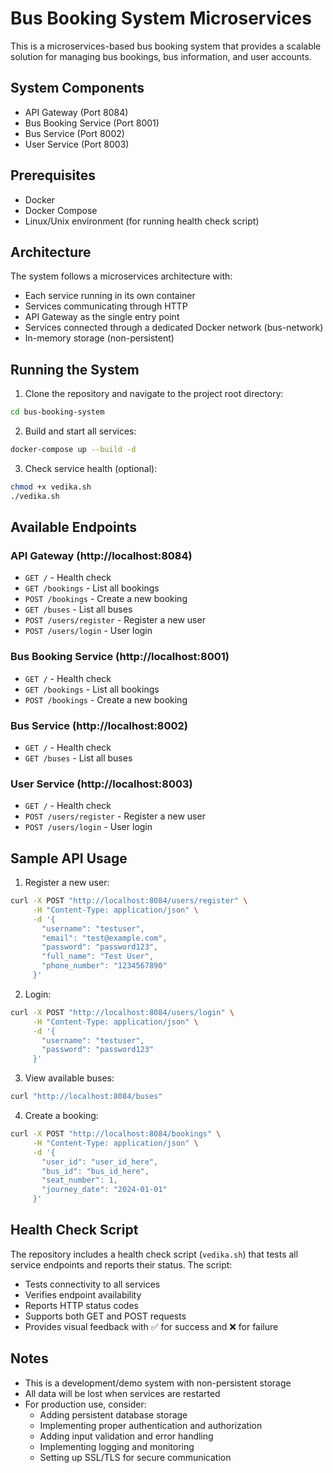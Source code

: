 # Bus Booking System Microservices

This is a microservices-based bus booking system that provides a scalable solution for managing bus bookings, bus information, and user accounts.

## System Components
- API Gateway (Port 8084)
- Bus Booking Service (Port 8001)
- Bus Service (Port 8002)
- User Service (Port 8003)

## Prerequisites
- Docker
- Docker Compose
- Linux/Unix environment (for running health check script)

## Architecture
The system follows a microservices architecture with:
- Each service running in its own container
- Services communicating through HTTP
- API Gateway as the single entry point
- Services connected through a dedicated Docker network (bus-network)
- In-memory storage (non-persistent)

## Running the System

1. Clone the repository and navigate to the project root directory:
```bash
cd bus-booking-system
```

2. Build and start all services:
```bash
docker-compose up --build -d
```

3. Check service health (optional):
```bash
chmod +x vedika.sh
./vedika.sh
```

## Available Endpoints

### API Gateway (http://localhost:8084)
- `GET /` - Health check
- `GET /bookings` - List all bookings
- `POST /bookings` - Create a new booking
- `GET /buses` - List all buses
- `POST /users/register` - Register a new user
- `POST /users/login` - User login

### Bus Booking Service (http://localhost:8001)
- `GET /` - Health check
- `GET /bookings` - List all bookings
- `POST /bookings` - Create a new booking

### Bus Service (http://localhost:8002)
- `GET /` - Health check
- `GET /buses` - List all buses

### User Service (http://localhost:8003)
- `GET /` - Health check
- `POST /users/register` - Register a new user
- `POST /users/login` - User login

## Sample API Usage

1. Register a new user:
```bash
curl -X POST "http://localhost:8084/users/register" \
     -H "Content-Type: application/json" \
     -d '{
       "username": "testuser",
       "email": "test@example.com",
       "password": "password123",
       "full_name": "Test User",
       "phone_number": "1234567890"
     }'
```

2. Login:
```bash
curl -X POST "http://localhost:8084/users/login" \
     -H "Content-Type: application/json" \
     -d '{
       "username": "testuser",
       "password": "password123"
     }'
```

3. View available buses:
```bash
curl "http://localhost:8084/buses"
```

4. Create a booking:
```bash
curl -X POST "http://localhost:8084/bookings" \
     -H "Content-Type: application/json" \
     -d '{
       "user_id": "user_id_here",
       "bus_id": "bus_id_here",
       "seat_number": 1,
       "journey_date": "2024-01-01"
     }'
```

## Health Check Script
The repository includes a health check script (`vedika.sh`) that tests all service endpoints and reports their status. The script:
- Tests connectivity to all services
- Verifies endpoint availability
- Reports HTTP status codes
- Supports both GET and POST requests
- Provides visual feedback with ✅ for success and ❌ for failure

## Notes
- This is a development/demo system with non-persistent storage
- All data will be lost when services are restarted
- For production use, consider:
  - Adding persistent database storage
  - Implementing proper authentication and authorization
  - Adding input validation and error handling
  - Implementing logging and monitoring
  - Setting up SSL/TLS for secure communication 